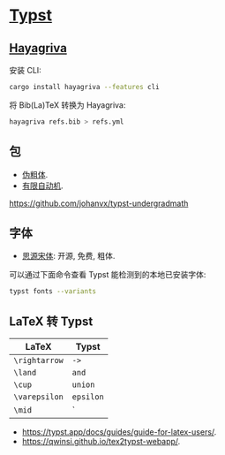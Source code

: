 # [Typst]

## [Hayagriva]

安装 CLI:

```sh
cargo install hayagriva --features cli
```

将 Bib(La)TeX 转换为 Hayagriva:

```sh
hayagriva refs.bib > refs.yml
```

## 包

- [伪粗体](https://typst.app/universe/package/cuti).
- [有限自动机](https://typst.app/universe/package/finite).

<https://github.com/johanvx/typst-undergradmath>

## 字体

- [思源宋体]: 开源, 免费, 粗体.

可以通过下面命令查看 Typst 能检测到的本地已安装字体:

```sh
typst fonts --variants
```

[思源宋体]: https://source.typekit.com/source-han-serif/

## LaTeX 转 Typst

| LaTeX         | Typst     |
| ------------- | --------- |
| `\rightarrow` | `->`      |
| `\land`       | `and`     |
| `\cup`        | `union`   |
| `\varepsilon` | `epsilon` |
| `\mid`        | `|`       |

- <https://typst.app/docs/guides/guide-for-latex-users/>.
- <https://qwinsi.github.io/tex2typst-webapp/>.

[typst]: https://github.com/typst/typst
[hayagriva]: https://github.com/typst/hayagriva
